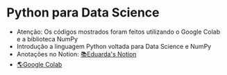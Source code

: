 # Python para Data Science
* Atenção: Os códigos mostrados foram feitos utilizando o Google Colab e a biblioteca NumPy
* Introdução a linguagem Python voltada para Data Science e NumPy
* Anotações no Notion: [📚Eduarda's Notion](https://trusting-pudding-50c.notion.site/Python-Introdu-o-e-NumPy-445dd05b64e74b7aa46d945c6cdc60ab)
* [🌎Google Colab](https://colab.research.google.com/)